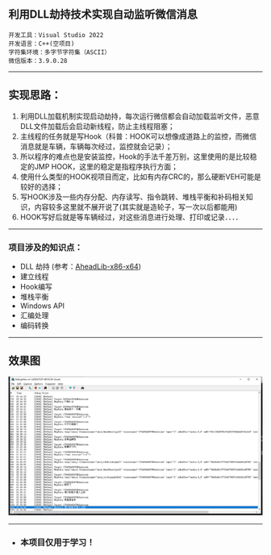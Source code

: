## 利用DLL劫持技术实现自动监听微信消息

```
开发工具：Visual Studio 2022
开发语言：C++(空项目)
字符集环境：多字节字符集（ASCII）
微信版本：3.9.0.28
```
---
## 实现思路：
1. 利用DLL加载机制实现启动劫持，每次运行微信都会自动加载监听文件，恶意DLL文件加载后会启动新线程，防止主线程阻塞；
2. 主线程的任务就是写Hook（科普：HOOK可以想像成道路上的监控，而微信消息就是车辆，车辆每次经过，监控就会记录）；
3. 所以程序的难点也是安装监控，Hook的手法千差万别，这里使用的是比较稳定的JMP HOOK，这里的稳定是指程序执行方面；
4. 使用什么类型的HOOK视项目而定，比如有内存CRC的，那么硬断VEH可能是较好的选择；
5. 写HOOK涉及一些内存分配、内存读写、指令跳转、堆栈平衡和补码相关知识，内容较多这里就不展开说了(其实就是造轮子，写一次以后都能用)
6. HOOK写好后就是等车辆经过，对这些消息进行处理、打印或记录．．．．
  
---
### 项目涉及的知识点：
- DLL 劫持 (参考：[AheadLib-x86-x64](https://github.com/strivexjun/AheadLib-x86-x64))
- 建立线程
- Hook编写
- 堆栈平衡
- Windows API
- 汇编处理
- 编码转换

---
## 效果图
![Image text](screen.png)

---

- ### 本项目仅用于学习！

